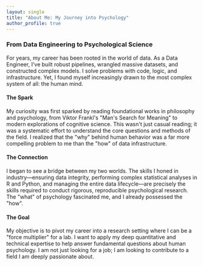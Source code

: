 ```yaml
---
layout: single
title: "About Me: My Journey into Psychology"
author_profile: true
---
```


### From Data Engineering to Psychological Science

For years, my career has been rooted in the world of data. As a Data Engineer, I've built robust pipelines, wrangled massive datasets, and constructed complex models. I solve problems with code, logic, and infrastructure. Yet, I found myself increasingly drawn to the most complex system of all: the human mind.

#### The Spark
My curiosity was first sparked by reading foundational works in philosophy and psychology, from Viktor Frankl's "Man's Search for Meaning" to modern explorations of cognitive science. This wasn't just casual reading; it was a systematic effort to understand the core questions and methods of the field. I realized that the "why" behind human behavior was a far more compelling problem to me than the "how" of data infrastructure.

#### The Connection
I began to see a bridge between my two worlds. The skills I honed in industry—ensuring data integrity, performing complex statistical analyses in R and Python, and managing the entire data lifecycle—are precisely the skills required to conduct rigorous, reproducible psychological research. The "what" of psychology fascinated me, and I already possessed the "how".

#### The Goal
My objective is to pivot my career into a research setting where I can be a "force multiplier" for a lab. I want to apply my deep quantitative and technical expertise to help answer fundamental questions about human psychology. I am not just looking for a job; I am looking to contribute to a field I am deeply passionate about.
